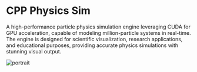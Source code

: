 # CPP Physics Sim

A high-performance particle physics simulation engine leveraging CUDA for GPU acceleration, capable of modeling million-particle systems in real-time. The engine is designed for scientific visualization, research applications, and educational purposes, providing accurate physics simulations with stunning visual output.

![portrait](https://picsum.photos/768/1000)

<script type="application/json">
{
  "category": "programming simulation",
  "technologies": [
    "C++",
    "CUDA",
    "OpenGL",
    "Eigen",
    "CMake",
    "NVIDIA PhysX",
    "OpenMP",
    "Qt"
  ],
  "description": "A high-performance particle physics simulation engine leveraging CUDA for GPU acceleration, capable of modeling million-particle systems in real-time. The engine is designed for scientific visualization, research applications, and educational purposes, providing accurate physics simulations with stunning visual output.",
  "features": [
    "GPU-accelerated particle physics using CUDA",
    "Real-time rendering with OpenGL and modern shaders",
    "Collision detection and response algorithms",
    "Fluid dynamics and soft body simulation",
    "Multi-threading support with OpenMP",
    "Configurable physics parameters and scenarios",
    "Export capabilities for scientific analysis",
    "Cross-platform compatibility"
  ],
  "use_cases": [
    "Scientific research and academic studies",
    "Educational physics demonstrations",
    "Game development and interactive media",
    "Engineering simulation and prototyping",
    "Visual effects for film and animation",
    "Medical simulation and training applications"
  ],
  "technical_details": "The simulation engine is built in C++ with extensive use of modern C++17 features for performance and maintainability. CUDA kernels handle parallel computation of particle interactions, collision detection, and physics updates, achieving significant speedup over CPU-only implementations. The rendering pipeline uses OpenGL 4.5 with compute shaders for additional GPU-based processing. Spatial partitioning algorithms like octrees and spatial hashing optimize collision detection for large particle counts. The physics simulation implements Verlet integration for stability and supports various force models including gravitational, electromagnetic, and spring forces. Memory management is optimized for GPU usage with careful consideration of memory coalescing and bandwidth utilization. The system supports both rigid body and soft body physics, with deformable objects using mass-spring models. Real-time performance is maintained through level-of-detail techniques and adaptive time stepping. The user interface is built with Qt, providing intuitive controls for simulation parameters and real-time visualization options. Cross-platform compatibility is ensured through CMake build system and careful platform abstraction. The engine has been used in several research publications and educational institutions for physics simulation studies.",
  "difficulty": "expert",
  "tags": [
    "cpp",
    "cuda",
    "physics-simulation",
    "gpu-programming",
    "real-time",
    "scientific-computing"
  ]
}
</script>
